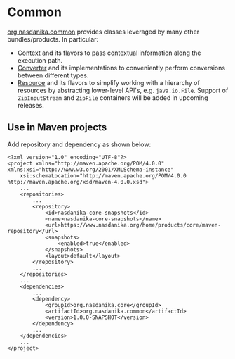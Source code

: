 # Common

[org.nasdanika.common](apidocs/org.nasdanika.common/apidocs/index.html) provides classes leveraged by many other bundles/products. In particular:

* [Context](apidocs/org.nasdanika.common/apidocs/index.html?org/nasdanika/common/Context.html) and its flavors to pass contextual information along the execution path.
* [Converter](apidocs/org.nasdanika.common/apidocs/index.html?org/nasdanika/common/Converter.html) and its implementations to conveniently perform conversions between different types.
* [Resource](apidocs/org.nasdanika.common/apidocs/index.html?org/nasdanika/common/resources/Resource.html) and its flavors to simplify working with a hierarchy of resources by abstracting lower-level API's, e.g. ``java.io.File``. Support of ``ZipInputStream`` and ``ZipFile`` containers will be added in upcoming releases.

## Use in Maven projects

Add repository and dependency as shown below:

```
<?xml version="1.0" encoding="UTF-8"?>
<project xmlns="http://maven.apache.org/POM/4.0.0" xmlns:xsi="http://www.w3.org/2001/XMLSchema-instance"
	xsi:schemaLocation="http://maven.apache.org/POM/4.0.0 http://maven.apache.org/xsd/maven-4.0.0.xsd">
	...	
	<repositories>
		...
		<repository>
			<id>nasdanika-core-snapshots</id>
			<name>nasdanika-core-snapshots</name>
			<url>https://www.nasdanika.org/home/products/core/maven-repository</url>
			<snapshots>
				<enabled>true</enabled>
			</snapshots>
			<layout>default</layout>
		</repository>
		...
	</repositories>	
	...		
	<dependencies>
		...		
		<dependency>
			<groupId>org.nasdanika.core</groupId>
			<artifactId>org.nasdanika.common</artifactId>
			<version>1.0.0-SNAPSHOT</version>
		</dependency>
		...
	</dependencies>
	...
</project>
```